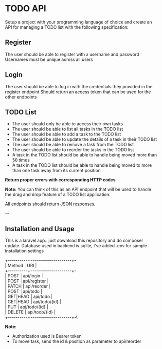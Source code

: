 # TODO API

Setup a project with your programming language of choice and create an API for managing a TODO list with the following specification:

## Register
The user should be able to register with a username and password
Usernames must be unique across all users

## Login
The user should be able to log in with the credentials they provided in the register endpoint
Should return an access token that can be used for the other endpoints

## TODO List
- The user should only be able to access their own tasks
- The user should be able to list all tasks in the TODO list
- The user should be able to add a task to the TODO list
- The user should be able to update the details of a task in their TODO list
- The user should be able to remove a task from the TODO list
- The user should be able to reorder the tasks in the TODO list
- A task in the TODO list should be able to handle being moved more than 50 times
- A task in the TODO list should be able to handle being moved to more than one task away from its current position

**Return proper errors with corresponding HTTP codes**

**Note:** You can think of this as an API endpoint that will be used to handle the drag and drop feature of a TODO list application.

All endpoints should return JSON responses.


--
## Installation and Usage
This is a laravel app.. just download this repository and do composer update.
Database used in backend is sqlite, I've added .env for sample installation settings

+----------+---------------------+-\
| Method   | URI                 | \
+----------+---------------------+-\
| POST     | api/login           | \
| POST     | api/register        | \
| PATCH    | api/reorder         | \
| POST     | api/todo            | \
| GET|HEAD | api/todo            | \
| GET|HEAD | api/todo/{id}       | \
| PUT      | api/todo/{id}       | \
| DELETE   | api/todo/{id}       | \
+----------+---------------------+-\

**Note:**
- Authorization used is Bearer token
- To move task, send the id & position as parameter to api/reorder



